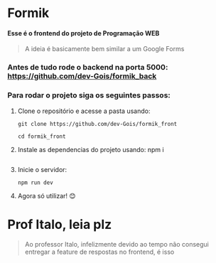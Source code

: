 # Formik
#### Esse é o frontend do projeto de Programação WEB

> A ideia é basicamente bem similar a um Google Forms

### Antes de tudo rode o backend na porta 5000: https://github.com/dev-Gois/formik_back

### Para rodar o projeto siga os seguintes passos:
1. Clone o repositório e acesse a pasta usando:
   ```shell
   git clone https://github.com/dev-Gois/formik_front

   cd formik_front
   ```
2. Instale as dependencias do projeto usando:
   npm i
   ```
3. Inicie o servidor:
   ```nodejs
   npm run dev
   ```
4. Agora só utilizar! 😊

# Prof Italo, leia plz
> Ao professor Italo, infelizmente devido ao tempo não consegui entregar a feature de respostas no frontend, é isso
